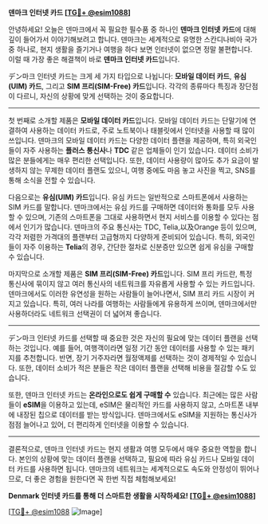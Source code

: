 **덴마크 인터넷 카드 [[TG💪+ @esim1088](https://t.me/s/esim1088)]**

안녕하세요! 오늘은 덴마크에서 꼭 필요한 필수품 중 하나인 **덴마크 인터넷 카드**에 대해 깊이 들어가서 이야기해보려고 합니다. 덴마크는 세계적으로 유명한 스칸디나비아 국가 중 하나로, 현지 생활을 즐기거나 여행을 하다 보면 인터넷이 없으면 정말 불편합니다. 이럴 때 가장 좋은 해결책이 바로 **덴마크 인터넷 카드**입니다.

デン마크 인터넷 카드는 크게 세 가지 타입으로 나뉩니다: **모바일 데이터 카드**, **유심(UIM) 카드**, 그리고 **SIM 프리(SIM-Free) 카드**입니다. 각각의 종류마다 특징과 장단점이 다르니, 자신의 상황에 맞게 선택하는 것이 중요합니다.

---

첫 번째로 소개할 제품은 **모바일 데이터 카드**입니다. 모바일 데이터 카드는 단말기에 연결하여 사용하는 데이터 카드로, 주로 노트북이나 태블릿에서 인터넷을 사용할 때 많이 쓰입니다. 덴마크의 모바일 데이터 카드는 다양한 데이터 플랜을 제공하며, 특히 외국인들이 자주 사용하는 **플러스 통신사**나 **TDC** 같은 업체들이 인기 있습니다. 데이터 소비가 많은 분들에게는 매우 편리한 선택입니다. 또한, 데이터 사용량이 많아도 추가 요금이 발생하지 않는 무제한 데이터 플랜도 있으니, 여행 중에도 마음 놓고 사진을 찍고, SNS를 통해 소식을 전할 수 있습니다.

다음으로는 **유심(UIM) 카드**입니다. 유심 카드는 일반적으로 스마트폰에서 사용하는 SIM 카드를 말합니다. 덴마크에서는 유심 카드를 구매하면 데이터와 통화를 모두 사용할 수 있으며, 기존의 스마트폰을 그대로 사용하면서 현지 서비스를 이용할 수 있다는 점에서 인기가 많습니다. 덴마크의 주요 통신사는 TDC, Telia,以及Orange 등이 있으며, 각각 저렴한 가격대의 플랜부터 고급형까지 다양하게 준비되어 있습니다. 특히, 외국인들이 자주 이용하는 **Telia**의 경우, 간단한 절차로 신분증만 있으면 쉽게 유심을 구매할 수 있습니다.

마지막으로 소개할 제품은 **SIM 프리(SIM-Free) 카드**입니다. SIM 프리 카드란, 특정 통신사에 묶이지 않고 여러 통신사의 네트워크를 자유롭게 사용할 수 있는 카드입니다. 덴마크에서도 이러한 유연성을 원하는 사람들이 늘어나면서, SIM 프리 카드 시장이 커지고 있습니다. 특히, 여러 나라를 여행하는 사람들에게 유용하게 쓰이며, 덴마크에서만 사용하더라도 네트워크 선택권이 더 넓어져 좋습니다.

---

デン마크 인터넷 카드를 선택할 때 중요한 것은 자신의 필요에 맞는 데이터 플랜을 선택하는 것입니다. 예를 들어, 여행객이라면 일정 기간 동안 데이터를 사용할 수 있는 패키지를 추천합니다. 반면, 장기 거주자라면 월정액제를 선택하는 것이 경제적일 수 있습니다. 또한, 데이터 소비가 적은 분들은 작은 데이터 플랜을 선택해 비용을 절감할 수도 있습니다.

또한, 덴마크 인터넷 카드는 **온라인으로도 쉽게 구매할 수** 있습니다. 최근에는 많은 사람들이 **eSIM**을 이용하고 있는데, eSIM은 물리적인 카드를 사용하지 않고, 스마트폰 내부에 내장된 칩으로 데이터를 받는 방식입니다. 덴마크에서도 eSIM을 지원하는 통신사가 점점 늘어나고 있어, 더 편리하게 인터넷을 이용할 수 있습니다.

---

결론적으로, 덴마크 인터넷 카드는 현지 생활과 여행 모두에서 매우 중요한 역할을 합니다. 본인의 상황에 맞는 데이터 플랜을 선택하고, 필요에 따라 유심 카드나 모바일 데이터 카드를 사용하면 됩니다. 덴마크의 네트워크는 세계적으로도 속도와 안정성이 뛰어나므로, 더 좋은 경험을 원한다면 꼭 한번 직접 체험해보세요!

**Denmark 인터넷 카드를 통해 더 스마트한 생활을 시작하세요! [[TG💪+ @esim1088](https://t.me/s/esim1088)]**

[[TG💪+ @esim1088](https://t.me/s/esim1088) ![Image](https://i.postimg.cc/Y0z9fWf4/image.png)]